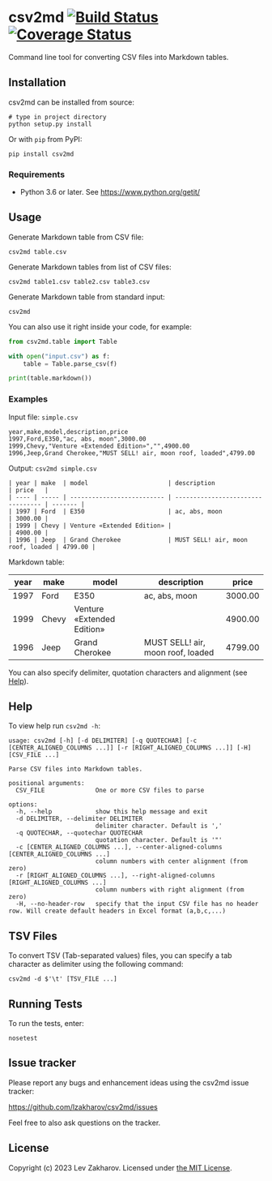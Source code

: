 # csv2md  [![Build Status](https://app.travis-ci.com/lzakharov/csv2md.svg?branch=master)](https://app.travis-ci.com/lzakharov/csv2md) [![Coverage Status](https://codecov.io/gh/lzakharov/csv2md/branch/dev/graph/badge.svg)](https://codecov.io/gh/lzakharov/csv2md)

Command line tool for converting CSV files into Markdown tables.

## Installation

csv2md can be installed from source:

```commandline
# type in project directory
python setup.py install
```

Or with `pip` from PyPI:
```commandline
pip install csv2md
```

### Requirements

- Python 3.6 or later. See https://www.python.org/getit/

## Usage

Generate Markdown table from CSV file:

```commandline
csv2md table.csv
```

Generate Markdown tables from list of CSV files:

```commandline
csv2md table1.csv table2.csv table3.csv
```

Generate Markdown table from standard input:

```commandline
csv2md
```

You can also use it right inside your code, for example:

```python
from csv2md.table import Table

with open("input.csv") as f:
    table = Table.parse_csv(f)

print(table.markdown())
```

### Examples

Input file: `simple.csv`

```
year,make,model,description,price
1997,Ford,E350,"ac, abs, moon",3000.00
1999,Chevy,"Venture «Extended Edition»","",4900.00
1996,Jeep,Grand Cherokee,"MUST SELL! air, moon roof, loaded",4799.00
```

Output: `csv2md simple.csv`

```
| year | make  | model                      | description                       | price   |
| ---- | ----- | -------------------------- | --------------------------------- | ------- |
| 1997 | Ford  | E350                       | ac, abs, moon                     | 3000.00 |
| 1999 | Chevy | Venture «Extended Edition» |                                   | 4900.00 |
| 1996 | Jeep  | Grand Cherokee             | MUST SELL! air, moon roof, loaded | 4799.00 |
```

Markdown table:

| year | make  | model                      | description                       | price   |
| ---- | ----- | -------------------------- | --------------------------------- | ------- |
| 1997 | Ford  | E350                       | ac, abs, moon                     | 3000.00 |
| 1999 | Chevy | Venture «Extended Edition» |                                   | 4900.00 |
| 1996 | Jeep  | Grand Cherokee             | MUST SELL! air, moon roof, loaded | 4799.00 |

You can also specify delimiter, quotation characters and alignment (see [Help](https://github.com/lzakharov/csv2md#help)). 

## Help

To view help run `csv2md -h`:

```commandline
usage: csv2md [-h] [-d DELIMITER] [-q QUOTECHAR] [-c [CENTER_ALIGNED_COLUMNS ...]] [-r [RIGHT_ALIGNED_COLUMNS ...]] [-H] [CSV_FILE ...]

Parse CSV files into Markdown tables.

positional arguments:
  CSV_FILE              One or more CSV files to parse

options:
  -h, --help            show this help message and exit
  -d DELIMITER, --delimiter DELIMITER
                        delimiter character. Default is ','
  -q QUOTECHAR, --quotechar QUOTECHAR
                        quotation character. Default is '"'
  -c [CENTER_ALIGNED_COLUMNS ...], --center-aligned-columns [CENTER_ALIGNED_COLUMNS ...]
                        column numbers with center alignment (from zero)
  -r [RIGHT_ALIGNED_COLUMNS ...], --right-aligned-columns [RIGHT_ALIGNED_COLUMNS ...]
                        column numbers with right alignment (from zero)
  -H, --no-header-row   specify that the input CSV file has no header row. Will create default headers in Excel format (a,b,c,...)
```

## TSV Files

To convert TSV (Tab-separated values) files, you can specify a tab character as delimiter using the following command:

```commandline
csv2md -d $'\t' [TSV_FILE ...]
```

## Running Tests

To run the tests, enter:

```commandline
nosetest
```

## Issue tracker
Please report any bugs and enhancement ideas using the csv2md issue tracker:

https://github.com/lzakharov/csv2md/issues

Feel free to also ask questions on the tracker.

## License

Copyright (c) 2023 Lev Zakharov. Licensed under [the MIT License](https://raw.githubusercontent.com/lzakharov/csv2md/master/LICENSE).
